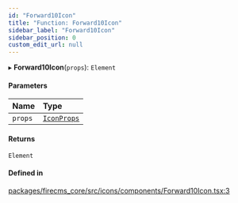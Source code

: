 ```yaml
---
id: "Forward10Icon"
title: "Function: Forward10Icon"
sidebar_label: "Forward10Icon"
sidebar_position: 0
custom_edit_url: null
---
```


▸ **Forward10Icon**(`props`): `Element`

#### Parameters

| Name | Type |
| :------ | :------ |
| `props` | [`IconProps`](../types/IconProps.md) |

#### Returns

`Element`

#### Defined in

[packages/firecms_core/src/icons/components/Forward10Icon.tsx:3](https://github.com/FireCMSco/firecms/blob/d45f3739/packages/firecms_core/src/icons/components/Forward10Icon.tsx#L3)
